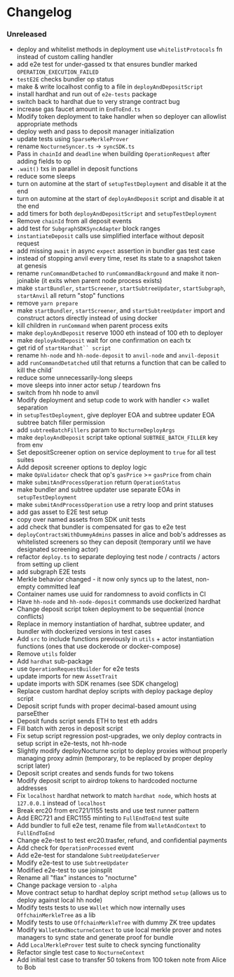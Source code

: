 # Changelog

### Unreleased

- deploy and whitelist methods in deployment use `whitelistProtocols` fn instead of custom calling handler
- add e2e test for under-gassed tx that ensures bundler marked `OPERATION_EXECUTION_FAILED`
- `testE2E` checks bundler op status
- make & write localhost config to a file in `deployAndDepositScript`
- install hardhat and run out of `e2e-tests` package
- switch back to hardhat due to very strange contract bug
- increase gas faucet amount in `EndToEnd.ts`
- Modify token deployment to take handler when so deployer can allowlist appropriate methods
- deploy weth and pass to deposit manager initialization
- update tests using `SparseMerkleProver`
- rename `NocturneSyncer.ts` -> `syncSDK.ts`
- Pass in `chainId` and `deadline` when building `OperationRequest` after adding fields to op
- `.wait()` txs in parallel in deposit functions
- reduce some sleeps
- turn on automine at the start of `setupTestDeployment` and disable it at the end
- turn on automine at the start of `deployAndDeposit` script and disable it at the end
- add timers for both `deployAndDepositScript` and `setupTestDeployment`
- Remove `chainId` from all deposit events
- add test for `SubgraphSDKSyncAdapter` block ranges
- `instantiateDeposit` calls use simplified interface without deposit request
- add missing `await` in async `expect` assertion in bundler gas test case
- instead of stopping anvil every time, reset its state to a snapshot taken at genesis
- rename `runCommandDetached` to `runCommandBackrgound` and make it non-joinable (it exits when parent node process exists)
- make `startBundler`, `startScreener`, `startSubtreeUpdater`, `startSubgraph`, `startAnvil` all return "stop" functions
- remove `yarn prepare`
- make `startBundler`, `startScreener`, and `startSubtreeUpdater` import and construct actors directly instead of using docker
- kill children in `runCommand` when parent process exits
- make `deployAndDeposit` reserve 1000 eth instead of 100 eth to deployer
- make `deployAndDeposit` wait for one confirmation on each tx
- get rid of ` startHardhat`` script `
- rename `hh-node` and `hh-node-deposit` to `anvil-node` and `anvil-deposit`
- add `runCommandDetatched` util that returns a function that can be called to kill the child`
- reduce some unnecessarily-long sleeps
- move sleeps into inner actor setup / teardown fns
- switch from hh node to anvil
- Modify deployment and setup code to work with handler <> wallet separation
- in `setupTestDeployment`, give deployer EOA and subtree updater EOA subtree batch filler permission
- add `subtreeBatchFillers` param to `NocturneDeployArgs`
- make `deployAndDeposit` script take optional `SUBTREE_BATCH_FILLER` key from env
- Set depositScreener option on service deployment to `true` for all test suites
- Add deposit screener options to deploy logic
- make `OpValidator` check that op's `gasPrice` >= `gasPrice` from chain
- make `submitAndProcessOperation` return `OperationStatus`
- make bundler and subtree updater use separate EOAs in `setupTestDeployment`
- make `submitAndProcessOperation` use a retry loop and print statuses
- add gas asset to E2E test setup
- copy over named assets from SDK unit tests
- add check that bundler is compensated for gas to e2e test
- `deployContractsWithDummyAdmins` passes in alice and bob's addresses as whitelisted screeners so they can deposit (temporary until we have designated screening actor)
- refactor `deploy.ts` to separate deploying test node / contracts / actors from setting up client
- add subgraph E2E tests
- Merkle behavior changed - it now only syncs up to the latest, non-empty committed leaf
- Container names use uuid for randomness to avoid conflicts in CI
- Have `hh-node` and `hh-node-deposit` commands use dockerized hardhat
- Change deposit script token deployment to be sequential (nonce conflicts)
- Replace in memory instantiation of hardhat, subtree updater, and bundler with dockerized versions in test cases
- Add `src` to include functions previously in `utils` + actor instantiation functions (ones that use dockerode or docker-compose)
- Remove `utils` folder
- Add `hardhat` sub-package
- use `OperationRequestBuilder` for e2e tests
- update imports for new `AssetTrait`
- update imports with SDK renames (see SDK changelog)
- Replace custom hardhat deploy scripts with deploy package deploy script
- Deposit script funds with proper decimal-based amount using parseEther
- Deposit funds script sends ETH to test eth addrs
- Fill batch with zeros in deposit script
- Fix setup script regression post-upgrades, we only deploy contracts in setup script in e2e-tests, not hh-node
- Slightly modify deployNocturne script to deploy proxies without properly managing proxy admin (temporary, to be replaced by proper deploy script later)
- Deposit script creates and sends funds for two tokens
- Modify deposit script to airdrop tokens to hardcoded nocturne addresses
- Fix `localhost` hardhat network to match `hardhat node`, which hosts at `127.0.0.1` instead of `localhost`
- Break erc20 from erc721/1155 tests and use test runner pattern
- Add ERC721 and ERC1155 minting to `FullEndToEnd` test suite
- Add bundler to full e2e test, rename file from `WalletAndContext` to `FullEndToEnd`
- Change e2e-test to test erc20.trasfer, refund, and confidential payments
- Add check for `OperationProcessed` event
- Add e2e-test for standalone `SubtreeUpdateServer`
- Modify e2e-test to use `SubtreeUpdater`
- Modified e2e-test to use joinsplit
- Rename all "flax" instances to "nocturne"
- Change package version to `-alpha`
- Move contract setup to hardhat deploy script method `setup` (allows us to deploy against local hh node)
- Modify tests tests to use `Wallet` which now internally uses `OffchainMerkleTree` as a lib
- Modify tests to use `OffchainMerkleTree` with dummy ZK tree updates
- Modify `WalletAndNocturneContext` to use local merkle prover and notes managers to sync state and generate proof for bundle
- Add `LocalMerkleProver` test suite to check syncing functionality
- Refactor single test case to `NocturneContext`
- Add initial test case to transfer 50 tokens from 100 token note from Alice to Bob
